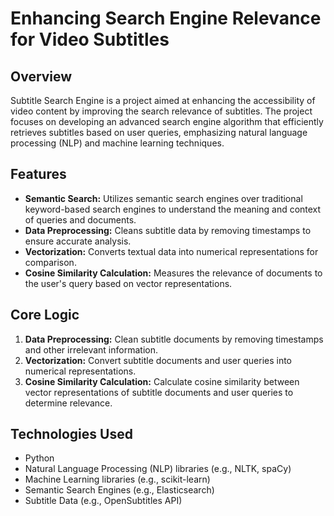# Enhancing Search Engine Relevance for Video Subtitles

## Overview
Subtitle Search Engine is a project aimed at enhancing the accessibility of video content by improving the search relevance of subtitles. The project focuses on developing an advanced search engine algorithm that efficiently retrieves subtitles based on user queries, emphasizing natural language processing (NLP) and machine learning techniques.

## Features
- **Semantic Search:** Utilizes semantic search engines over traditional keyword-based search engines to understand the meaning and context of queries and documents.
- **Data Preprocessing:** Cleans subtitle data by removing timestamps to ensure accurate analysis.
- **Vectorization:** Converts textual data into numerical representations for comparison.
- **Cosine Similarity Calculation:** Measures the relevance of documents to the user's query based on vector representations.

## Core Logic
1. **Data Preprocessing:** Clean subtitle documents by removing timestamps and other irrelevant information.
2. **Vectorization:** Convert subtitle documents and user queries into numerical representations.
3. **Cosine Similarity Calculation:** Calculate cosine similarity between vector representations of subtitle documents and user queries to determine relevance.

## Technologies Used
- Python
- Natural Language Processing (NLP) libraries (e.g., NLTK, spaCy)
- Machine Learning libraries (e.g., scikit-learn)
- Semantic Search Engines (e.g., Elasticsearch)
- Subtitle Data (e.g., OpenSubtitles API)

